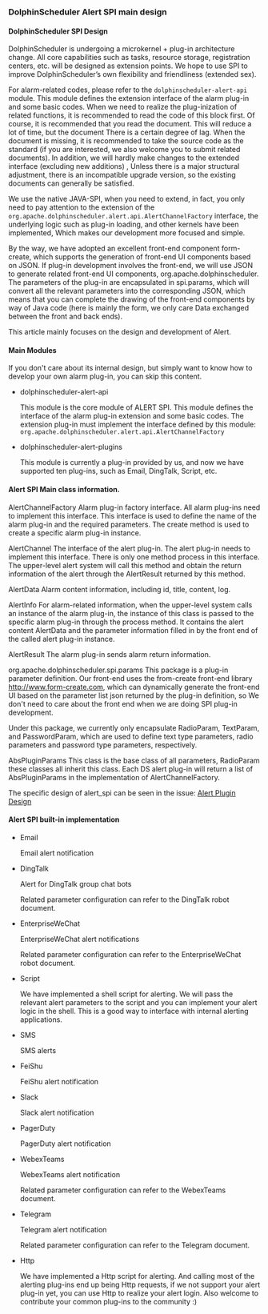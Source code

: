 ### DolphinScheduler Alert SPI main design

#### DolphinScheduler SPI Design

DolphinScheduler is undergoing a microkernel + plug-in architecture change. All core capabilities such as tasks, resource storage, registration centers, etc. will be designed as extension points. We hope to use SPI to improve DolphinScheduler’s own flexibility and friendliness (extended sex).

For alarm-related codes, please refer to the `dolphinscheduler-alert-api` module. This module defines the extension interface of the alarm plug-in and some basic codes. When we need to realize the plug-inization of related functions, it is recommended to read the code of this block first. Of course, it is recommended that you read the document. This will reduce a lot of time, but the document There is a certain degree of lag. When the document is missing, it is recommended to take the source code as the standard (if you are interested, we also welcome you to submit related documents). In addition, we will hardly make changes to the extended interface (excluding new additions) , Unless there is a major structural adjustment, there is an incompatible upgrade version, so the existing documents can generally be satisfied.

We use the native JAVA-SPI, when you need to extend, in fact, you only need to pay attention to the extension of the `org.apache.dolphinscheduler.alert.api.AlertChannelFactory` interface, the underlying logic such as plug-in loading, and other kernels have been implemented, Which makes our development more focused and simple.

By the way, we have adopted an excellent front-end component form-create, which supports the generation of front-end UI components based on JSON. If plug-in development involves the front-end, we will use JSON to generate related front-end UI components, org.apache.dolphinscheduler. The parameters of the plug-in are encapsulated in spi.params, which will convert all the relevant parameters into the corresponding JSON, which means that you can complete the drawing of the front-end components by way of Java code (here is mainly the form, we only care Data exchanged between the front and back ends).

This article mainly focuses on the design and development of Alert.

#### Main Modules

If you don't care about its internal design, but simply want to know how to develop your own alarm plug-in, you can skip this content.

* dolphinscheduler-alert-api

  This module is the core module of ALERT SPI. This module defines the interface of the alarm plug-in extension and some basic codes. The extension plug-in must implement the interface defined by this module: `org.apache.dolphinscheduler.alert.api.AlertChannelFactory`

* dolphinscheduler-alert-plugins

  This module is currently a plug-in provided by us, and now we have supported ten plug-ins, such as Email, DingTalk, Script, etc.


#### Alert SPI Main class information.
AlertChannelFactory
Alarm plug-in factory interface. All alarm plug-ins need to implement this interface. This interface is used to define the name of the alarm plug-in and the required parameters. The create method is used to create a specific alarm plug-in instance.

AlertChannel
The interface of the alert plug-in. The alert plug-in needs to implement this interface. There is only one method process in this interface. The upper-level alert system will call this method and obtain the return information of the alert through the AlertResult returned by this method.

AlertData
Alarm content information, including id, title, content, log.

AlertInfo
For alarm-related information, when the upper-level system calls an instance of the alarm plug-in, the instance of this class is passed to the specific alarm plug-in through the process method. It contains the alert content AlertData and the parameter information filled in by the front end of the called alert plug-in instance.

AlertResult
The alarm plug-in sends alarm return information.

org.apache.dolphinscheduler.spi.params
This package is a plug-in parameter definition. Our front-end uses the from-create front-end library http://www.form-create.com, which can dynamically generate the front-end UI based on the parameter list json returned by the plug-in definition, so We don't need to care about the front end when we are doing SPI plug-in development.

Under this package, we currently only encapsulate RadioParam, TextParam, and PasswordParam, which are used to define text type parameters, radio parameters and password type parameters, respectively.

AbsPluginParams This class is the base class of all parameters, RadioParam these classes all inherit this class. Each DS alert plug-in will return a list of AbsPluginParams in the implementation of AlertChannelFactory.

The specific design of alert_spi can be seen in the issue: [Alert Plugin Design](https://github.com/apache/incubator-dolphinscheduler/issues/3049)

#### Alert SPI built-in implementation

* Email

     Email alert notification

* DingTalk

     Alert for DingTalk group chat bots
  
     Related parameter configuration can refer to the DingTalk robot document.

* EnterpriseWeChat

     EnterpriseWeChat alert notifications

     Related parameter configuration can refer to the EnterpriseWeChat robot document.

* Script

     We have implemented a shell script for alerting. We will pass the relevant alert parameters to the script and you can implement your alert logic in the shell. This is a good way to interface with internal alerting applications.

* SMS

     SMS alerts
* FeiShu

  FeiShu alert notification
* Slack

  Slack alert notification
* PagerDuty

  PagerDuty alert notification
* WebexTeams

  WebexTeams alert notification

  Related parameter configuration can refer to the WebexTeams document.

* Telegram

  Telegram alert notification
  
  Related parameter configuration can refer to the Telegram document.

* Http

  We have implemented a Http script for alerting. And calling most of the alerting plug-ins end up being Http requests, if we not support your alert plug-in yet, you can use Http to realize your alert login. Also welcome to contribute your common plug-ins to the community :)
